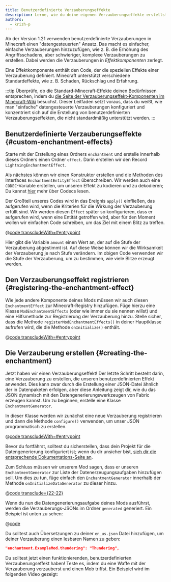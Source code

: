 ```yaml
---
title: Benutzerdefinierte Verzauberungseffekte
description: Lerne, wie du deine eigenen Verzauberungseffekte erstellst.
authors:
  - krizh-p
---
```


Ab der Version 1.21 verwenden benutzerdefinierte Verzauberungen in Minecraft einen "datengesteuerten" Ansatz. Das macht es einfacher, einfache Verzauberungen hinzuzufügen, wie z. B. die Erhöhung des Angriffsschadens, aber schwieriger, komplexe Verzauberungen zu erstellen. Dabei werden die Verzauberungen in _Effektkomponenten_ zerlegt.

Eine Effektkomponente enthält den Code, der die speziellen Effekte einer Verzauberung definiert. Minecraft unterstützt verschiedene Standardeffekte, wie z. B. Schaden, Rückschlag und Erfahrung.

:::tip
Überprüfe, ob die Standard-Minecraft-Effekte deinen Bedürfnissen entsprechen, indem du [die Seite der Verzauberungseffekt-Komponenten im Minecraft-Wiki](https://de.minecraft.wiki/w/Verzauberungsdefinition#Effektkomponenten) besuchst. Dieser Leitfaden setzt voraus, dass du weißt, wie man "einfache" datengesteuerte Verzauberungen konfiguriert und konzentriert sich auf die Erstellung von benutzerdefinierten Verzauberungseffekten, die nicht standardmäßig unterstützt werden.
:::

## Benutzerdefinierte Verzauberungseffekte {#custom-enchantment-effects}

Starte mit der Erstellung eines Ordners `enchantment` und erstelle innerhalb dieses Ordners einen Ordner `effect`. Darin erstellen wir den Record `LightningEnchantmentEffect`.

Als nächstes können wir einen Konstruktor erstellen und die Methoden des Interfaces `EnchantmentEntityEffect` überschreiben. Wir werden auch eine `CODEC`-Variable erstellen, um unseren Effekt zu kodieren und zu dekodieren; Du kannst [hier](../codecs) mehr über Codecs lesen.

Der Großteil unseres Codes wird in das Ereignis `apply()` einfließen, das aufgerufen wird, wenn die Kriterien für die Wirkung der Verzauberung erfüllt sind. Wir werden diesen `Effect` später so konfigurieren, dass er aufgerufen wird, wenn eine Entität getroffen wird, aber für den Moment wollen wir einfachen Code schreiben, um das Ziel mit einem Blitz zu treffen.

@[code transcludeWith=#entrypoint](@/reference/1.21.1/src/main/java/com/example/docs/enchantment/effect/LightningEnchantmentEffect.java)

Hier gibt die Variable `amount` einen Wert an, der auf die Stufe der Verzauberung abgestimmt ist. Auf diese Weise können wir die Wirksamkeit der Verzauberung je nach Stufe verändern. Im obigen Code verwenden wir die Stufe der Verzauberung, um zu bestimmen, wie viele Blitze erzeugt werden.

## Den Verzauberungseffekt registrieren {#registering-the-enchantment-effect}

Wie jede andere Komponente deines Mods müssen wir auch diesen `EnchantmentEffect` zur Minecraft-Registry hinzufügen. Füge hierzu eine Klasse `ModEnchantmentEffects` (oder wie immer du sie nennen willst) und eine Hilfsmethode zur Registrierung der Verzauberung hinzu. Stelle sicher, dass die Methode `registerModEnchantmentEffects()` in deiner Hauptklasse aufrufen wird, die die Methode `onInitialize()` enthält.

@[code transcludeWith=#entrypoint](@/reference/1.21.1/src/main/java/com/example/docs/enchantment/ModEnchantmentEffects.java)

## Die Verzauberung erstellen {#creating-the-enchantment}

Jetzt haben wir einen Verzauberungseffekt! Der letzte Schritt besteht darin, eine Verzauberung zu erstellen, die unseren benutzerdefinierten Effekt anwendet. Dies kann zwar durch die Erstellung einer JSON-Datei ähnlich der in Datenpaketen erfolgen, aber diese Anleitung zeigt dir, wie du das JSON dynamisch mit den Datengenerierungswerkzeugen von Fabric erzeugen kannst. Um zu beginnen, erstelle eine Klasse `EnchantmentGenerator`.

In dieser Klasse werden wir zunächst eine neue Verzauberung registrieren und dann die Methode `configure()` verwenden, um unser JSON programmatisch zu erstellen.

@[code transcludeWith=#entrypoint](@/reference/1.21.1/src/client/java/com/example/docs/datagen/EnchantmentGenerator.java)

Bevor du fortfährst, solltest du sicherstellen, dass dein Projekt für die Datengenerierung konfiguriert ist; wenn du dir unsicher bist, [sieh dir die entsprechende Dokumentations-Seite an](../data-generation/setup).

Zum Schluss müssen wir unserem Mod sagen, dass er unseren `EnchantmentGenerator` zur Liste der Datenerzeugungsaufgaben hinzufügen soll. Um dies zu tun, füge einfach den `EnchantmentGenerator` innerhalb der Methode `onInitializeDataGenerator` zu dieser hinzu.

@[code transclude={22-22}](@/reference/1.21.1/src/client/java/com/example/docs/datagen/ExampleModDataGenerator.java)

Wenn du nun die Datengenerierungsaufgabe deines Mods ausführst, werden die Verzauberungs-JSONs im Ordner `generated` generiert. Ein Beispiel ist unten zu sehen:

@[code](@/reference/1.21.1/src/main/generated/data/example-mod/enchantment/thundering.json)

Du solltest auch Übersetzungen zu deiner `en_us.json` Datei hinzufügen, um deiner Verzauberung einen lesbaren Namen zu geben:

```json
"enchantment.ExampleMod.thundering": "Thundering",
```

Du solltest jetzt einen funktionierenden, benutzerdefinierten Verzauberungseffekt haben! Teste es, indem du eine Waffe mit der Verzauberung verzauberst und einen Mob triffst. Ein Beispiel wird im folgenden Video gezeigt:

<VideoPlayer src="/assets/develop/enchantment-effects/thunder.webm" title="Using the Thundering Enchantment" />
